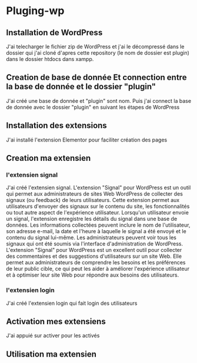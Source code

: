 # Pluging-wp


## Installation de WordPress
J'ai telecharger le fichier zip de WordPress et j'ai le décompressé dans le dossier qui j'ai cloné d'apres cette repository (le nom de dossier est plugin) dans le dossier htdocs dans xampp.
## Creation de base de donnée Et connection entre la base de donnée et le dossier "plugin"
J'ai créé une base de donnée et "plugin" sont nom. Puis j'ai connect la base de donnée avec le dossier "plugin" en suivant les étapes de WordPress
## Installation des extensions
J'ai installé l'extension Elementor pour faciliter création des pages
## Creation ma extensien
### l'extensien signal 
J'ai créé l'extensien signal. L'extension "Signal" pour WordPress est un outil qui permet aux administrateurs de sites Web WordPress de collecter des signaux (ou feedback) de leurs utilisateurs. Cette extension permet aux utilisateurs d'envoyer des signaux sur le contenu du site, les fonctionnalités ou tout autre aspect de l'expérience utilisateur. Lorsqu'un utilisateur envoie un signal, l'extension enregistre les détails du signal dans une base de données. Les informations collectées peuvent inclure le nom de l'utilisateur, son adresse e-mail, la date et l'heure à laquelle le signal a été envoyé et le contenu du signal lui-même. Les administrateurs peuvent voir tous les signaux qui ont été soumis via l'interface d'administration de WordPress. L'extension "Signal" pour WordPress est un excellent outil pour collecter des commentaires et des suggestions d'utilisateurs sur un site Web. Elle permet aux administrateurs de comprendre les besoins et les préférences de leur public cible, ce qui peut les aider à améliorer l'expérience utilisateur et à optimiser leur site Web pour répondre aux besoins des utilisateurs.
### l'extensien login 
J'ai créé l'extensien login qui fait login des utilisateurs
## Activation mes extensiens
J'ai appuié sur activer pour les activés
## Utilisation ma extensien
